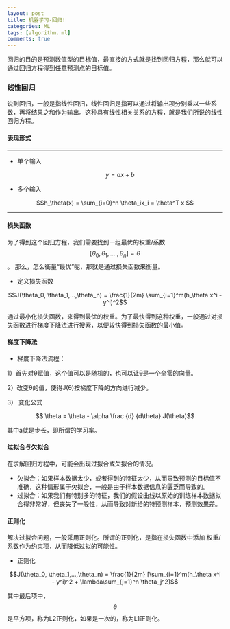 ```yaml
---
layout: post
title: 机器学习-回归!
categories: ML
tags: [algorithm，ml]
comments: true
---
```


回归的目的是预测数值型的目标值，最直接的方式就是找到回归方程，那么就可以通过回归方程得到任意预测点的目标值。
<!--more-->

### 线性回归

说到回归，一般是指线性回归，线性回归是指可以通过将输出项分别乘以一些系数，再将结果之和作为输出。这种具有线性相关关系的方程，就是我们所说的线性回归方程。

#### 表现形式
***
* 单个输入

	$$y=ax+b$$

*  多个输入

$$h_\theta(x) =  \sum_{i=0}^n \theta_ix_i = \theta^T x $$

***

#### 损失函数

为了得到这个回归方程，我们需要找到一组最优的权重/系数$$[\theta_0, \theta_1, .... , \theta_n]=\theta$$。 那么，怎么衡量“最优”呢，那就是通过损失函数来衡量。

* 定义损失函数

$$J(\theta_0, \theta_1,...,\theta_n) = \frac{1}{2m} \sum_{i=1}^m(h_\theta x^i - y^i)^2$$

通过最小化损失函数，来得到最优的权重。为了最快得到这种权重，一般通过对损失函数进行梯度下降法进行搜索，以便较快得到损失函数的最小值。

####  梯度下降法

* 梯度下降法流程：

1）首先对θ赋值，这个值可以是随机的，也可以让θ是一个全零的向量。

2）改变θ的值，使得J(θ)按梯度下降的方向进行减少。

3） 变化公式

$$ \theta = \theta - \alpha \frac {d} {d\theta} J(\theta)$$

其中a就是步长，即所谓的学习率。

####  过拟合与欠拟合

在求解回归方程中，可能会出现过拟合或欠拟合的情况。

* 欠拟合：如果样本数据太少，或者得到的特征太少，从而导致预测的目标值不准确，这种情形属于欠拟合，一般是由于样本数据信息的匮乏而导致的。
* 过拟合：如果我们有特别多的特征，我们的假设曲线以原始的训练样本数据拟合得非常好，但丧失了一般性，从而导致对新给的特预测样本，预测效果差。

#### 正则化

解决过拟合问题，一般采用正则化。所谓的正则化，是指在损失函数中添加 权重/系数作为约束项，从而降低过拟的可能性。

* 正则化

$$J(\theta_0, \theta_1,...,\theta_n) = \frac{1}{2m} [\sum_{i=1}^m(h_\theta x^i - y^i)^2 + \lambda\sum_{j=1}^n \theta_j^2]$$

其中最后项中，$$\theta$$是平方项，称为L2正则化，如果是一次的，称为L1正则化。


 



